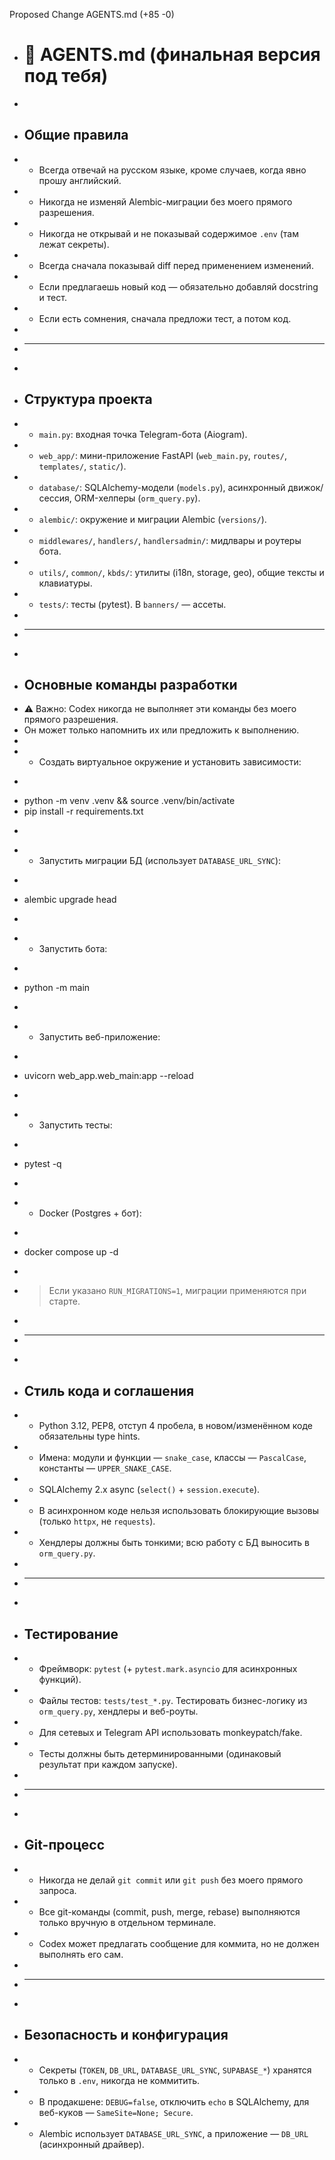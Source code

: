 Proposed Change AGENTS.md (+85 -0)
+ # 📄 AGENTS.md (финальная версия под тебя)
+
+ ## Общие правила
+ - Всегда отвечай на русском языке, кроме случаев, когда явно прошу английский.  
+ - Никогда не изменяй Alembic-миграции без моего прямого разрешения.  
+ - Никогда не открывай и не показывай содержимое `.env` (там лежат секреты).  
+ - Всегда сначала показывай diff перед применением изменений.  
+ - Если предлагаешь новый код — обязательно добавляй docstring и тест.  
+ - Если есть сомнения, сначала предложи тест, а потом код.  
+
+ ---
+
+ ## Структура проекта
+ - `main.py`: входная точка Telegram-бота (Aiogram).  
+ - `web_app/`: мини-приложение FastAPI (`web_main.py`, `routes/`, `templates/`, `static/`).  
+ - `database/`: SQLAlchemy-модели (`models.py`), асинхронный движок/сессия, ORM-хелперы (`orm_query.py`).  
+ - `alembic/`: окружение и миграции Alembic (`versions/`).  
+ - `middlewares/`, `handlers/`, `handlersadmin/`: мидлвары и роутеры бота.  
+ - `utils/`, `common/`, `kbds/`: утилиты (i18n, storage, geo), общие тексты и клавиатуры.  
+ - `tests/`: тесты (pytest). В `banners/` — ассеты.  
+
+ ---
+
+ ## Основные команды разработки
+ ⚠️ Важно: Codex никогда не выполняет эти команды без моего прямого разрешения.  
+ Он может только напомнить их или предложить к выполнению.  
+
+ - Создать виртуальное окружение и установить зависимости:  
+   ```bash
+   python -m venv .venv && source .venv/bin/activate
+   pip install -r requirements.txt
+   ```
+ - Запустить миграции БД (использует `DATABASE_URL_SYNC`):  
+   ```bash
+   alembic upgrade head
+   ```
+ - Запустить бота:  
+   ```bash
+   python -m main
+   ```
+ - Запустить веб-приложение:  
+   ```bash
+   uvicorn web_app.web_main:app --reload
+   ```
+ - Запустить тесты:  
+   ```bash
+   pytest -q
+   ```
+ - Docker (Postgres + бот):  
+   ```bash
+   docker compose up -d
+   ```
+   > Если указано `RUN_MIGRATIONS=1`, миграции применяются при старте.  
+
+ ---
+
+ ## Стиль кода и соглашения
+ - Python 3.12, PEP8, отступ 4 пробела, в новом/изменённом коде обязательны type hints.  
+ - Имена: модули и функции — `snake_case`, классы — `PascalCase`, константы — `UPPER_SNAKE_CASE`.  
+ - SQLAlchemy 2.x async (`select()` + `session.execute`).  
+ - В асинхронном коде нельзя использовать блокирующие вызовы (только `httpx`, не `requests`).  
+ - Хендлеры должны быть тонкими; всю работу с БД выносить в `orm_query.py`.  
+
+ ---
+
+ ## Тестирование
+ - Фреймворк: `pytest` (+ `pytest.mark.asyncio` для асинхронных функций).  
+ - Файлы тестов: `tests/test_*.py`. Тестировать бизнес-логику из `orm_query.py`, хендлеры и веб-роуты.  
+ - Для сетевых и Telegram API использовать monkeypatch/fake.  
+ - Тесты должны быть детерминированными (одинаковый результат при каждом запуске).  
+
+ ---
+
+ ## Git-процесс
+ - Никогда не делай `git commit` или `git push` без моего прямого запроса.  
+ - Все git-команды (commit, push, merge, rebase) выполняются только вручную в отдельном терминале.  
+ - Codex может предлагать сообщение для коммита, но не должен выполнять его сам.  
+
+ ---
+
+ ## Безопасность и конфигурация
+ - Секреты (`TOKEN`, `DB_URL`, `DATABASE_URL_SYNC`, `SUPABASE_*`) хранятся только в `.env`, никогда не коммитить.  
+ - В продакшене: `DEBUG=false`, отключить `echo` в SQLAlchemy, для веб-куков — `SameSite=None; Secure`.  
+ - Alembic использует `DATABASE_URL_SYNC`, а приложение — `DB_URL` (асинхронный драйвер).  
